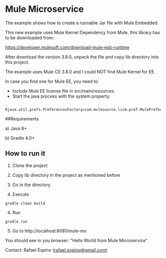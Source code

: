 # Mule Microservice

The example shows how to create a runnable Jar file with Mule Embedded.

This new example uses Mule Kernel Dependency from Mule, 
this library has to be downloaded from:

https://developer.mulesoft.com/download-mule-esb-runtime

After download the version 3.8.0, unpack the file and copy lib directory into this project.

The example uses Mule CE 3.8.0 and I could NOT find Mule Kernel for EE.

In case you find one for Mule EE, you need to:

+ Include Mule EE license file in src/main/resources.
+ Start the java process with the system property: 

```
-Djava.util.prefs.PreferencesFactory=com.mulesource.licm.pref.MulePreferencesFactory
```

##Requirements

a) Java 8+

b) Gradle 4.0+

## How to run it

1) Clone the project

2) Copy lib directory in the project as mentioned before

2) Go in the directory

3) Execute 

```
gradle clean build
```

4) Run
 
```
gradle run 
```

5) Go to http://localhost:8081/mule-ms

You should see in you browser: "Hello World from Mule Microservice"

Contact:
Rafael Espino (rafael.espino@gmail.com)

